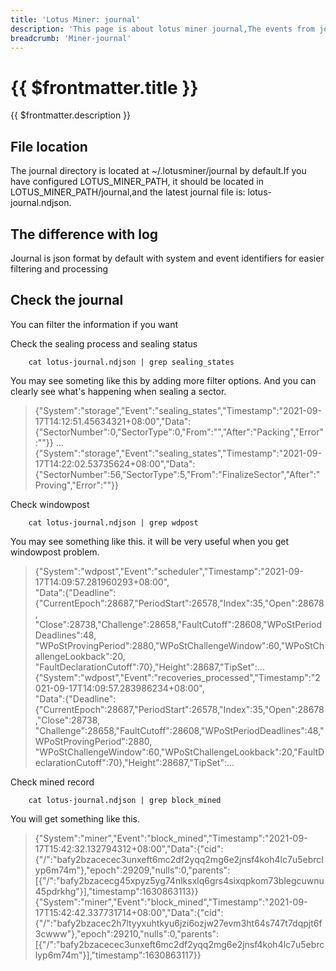 ```yaml
---
title: 'Lotus Miner: journal'
description: 'This page is about lotus miner journal,The events from journal allow you to observe the workflow of the program in detail and makes troubleshooting easier.'
breadcrumb: 'Miner-journal'
---
```


# {{ $frontmatter.title }}

{{ $frontmatter.description }}

## File location 
The journal directory  is located at ~/.lotusminer/journal by default.If you have configured LOTUS_MINER_PATH, it should be located in LOTUS_MINER_PATH/journal,and the latest journal file is: lotus-journal.ndjson.

## The difference with log
Journal is json format by default with system and event identifiers for easier filtering and processing

## Check the journal
You can filter the information if you want

Check the sealing process and sealing status

```shell 
    cat lotus-journal.ndjson | grep sealing_states
```
You may see someting like this by adding more filter options. And you can clearly see what's happening when sealing a sector.
>{"System":"storage","Event":"sealing_states","Timestamp":"2021-09-17T14:12:51.45634321+08:00","Data":{"SectorNumber":0,"SectorType":0,"From":"","After":"Packing","Error":""}}
>...  
 {"System":"storage","Event":"sealing_states","Timestamp":"2021-09-17T14:22:02.53735624+08:00","Data":{"SectorNumber":56,"SectorType":5,"From":"FinalizeSector","After":"Proving","Error":""}}

Check windowpost 

```shell 
    cat lotus-journal.ndjson | grep wdpost
```
You may see something like this. it will be very useful when you get windowpost problem. 
>{"System":"wdpost","Event":"scheduler","Timestamp":"2021-09-17T14:09:57.281960293+08:00",  
>"Data":{"Deadline":{"CurrentEpoch":28687,"PeriodStart":26578,"Index":35,"Open":28678,  
>"Close":28738,"Challenge":28658,"FaultCutoff":28608,"WPoStPeriodDeadlines":48,  
>"WPoStProvingPeriod":2880,"WPoStChallengeWindow":60,"WPoStChallengeLookback":20,  
>"FaultDeclarationCutoff":70},"Height":28687,"TipSet":...    
 {"System":"wdpost","Event":"recoveries_processed","Timestamp":"2021-09-17T14:09:57.283986234+08:00",  
>"Data":{"Deadline":{"CurrentEpoch":28687,"PeriodStart":26578,"Index":35,"Open":28678,"Close":28738,  
>"Challenge":28658,"FaultCutoff":28608,"WPoStPeriodDeadlines":48,"WPoStProvingPeriod":2880,  
>"WPoStChallengeWindow":60,"WPoStChallengeLookback":20,"FaultDeclarationCutoff":70},"Height":28687,"TipSet":...  

Check mined record
```shell 
    cat lotus-journal.ndjson | grep block_mined
```
You will get something like this.
>{"System":"miner","Event":"block_mined","Timestamp":"2021-09-17T15:42:32.132794312+08:00","Data":{"cid":{"/":"bafy2bzacecec3unxeft6mc2df2yqq2mg6e2jnsf4koh4lc7u5ebrclyp6m74m"},"epoch":29209,"nulls":0,"parents":[{"/":"bafy2bzacecg45xpyz5yg74nlksxlq6grs4sixqpkom73blegcuwnu45pdrkhg"}],"timestamp":1630863113}}  
 {"System":"miner","Event":"block_mined","Timestamp":"2021-09-17T15:42:42.337731714+08:00","Data":{"cid":{"/":"bafy2bzacec2h7ltyyxuhtkyu6jzi6ozjw27evm3ht64s747t7dqpjt6f3cwww"},"epoch":29210,"nulls":0,"parents":[{"/":"bafy2bzacecec3unxeft6mc2df2yqq2mg6e2jnsf4koh4lc7u5ebrclyp6m74m"}],"timestamp":1630863117}}  
